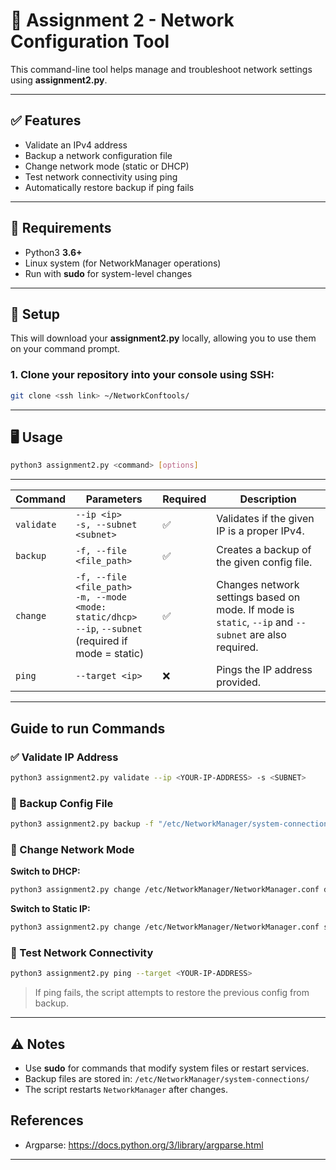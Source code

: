 # 📡 Assignment 2 - Network Configuration Tool

This command-line tool helps manage and troubleshoot network settings using **assignment2.py**.

---

## ✅ Features

- Validate an IPv4 address
- Backup a network configuration file
- Change network mode (static or DHCP)
- Test network connectivity using ping
- Automatically restore backup if ping fails

---

## 🧰 Requirements

- Python3 **3.6+**
- Linux system (for NetworkManager operations)
- Run with **sudo** for system-level changes

---

## 🔧 Setup

This will download your **assignment2.py** locally, allowing you to use them on your command prompt.

### 1. Clone your repository into your console using SSH:

```bash
git clone <ssh link> ~/NetworkConftools/
```

--- 

## 🖥️ Usage

```bash
python3 assignment2.py <command> [options]
```

---

| **Command** | **Parameters**                                                                                                 | **Required** | **Description**                                                                                       |
| ----------- | -------------------------------------------------------------------------------------------------------------- | ------------ | ----------------------------------------------------------------------------------------------------- |
| `validate`  | `--ip <ip>`<br>`-s, --subnet <subnet>`                                                                         | ✅            | Validates if the given IP is a proper IPv4.                                                           |
| `backup`    | `-f, --file <file_path>`                                                                                       | ✅            | Creates a backup of the given config file.                                                            |
| `change`    | `-f, --file <file_path>`<br>`-m, --mode <mode: static/dhcp>`<br>`--ip`, `--subnet` (required if mode = static) | ✅            | Changes network settings based on mode. If mode is `static`, `--ip` and `--subnet` are also required. |
| `ping`      | `--target <ip>`                                                                                                | ❌            | Pings the IP address provided.                                                                        |


---

## Guide to run Commands 

### ✅ Validate IP Address

```bash
python3 assignment2.py validate --ip <YOUR-IP-ADDRESS> -s <SUBNET>
```

### 🛟 Backup Config File

```bash
python3 assignment2.py backup -f "/etc/NetworkManager/system-connections/'Wired connection 1.nmconnection'"
```

### 🔁 Change Network Mode

**Switch to DHCP:**
```bash
python3 assignment2.py change /etc/NetworkManager/NetworkManager.conf dhcp
```

**Switch to Static IP:**
```bash
python3 assignment2.py change /etc/NetworkManager/NetworkManager.conf static --ip <YOUR-IP-ADDRESS>
```

### 📶 Test Network Connectivity

```bash
python3 assignment2.py ping --target <YOUR-IP-ADDRESS>
```

> If ping fails, the script attempts to restore the previous config from backup.

---

## ⚠️ Notes

- Use **sudo** for commands that modify system files or restart services.
- Backup files are stored in: `/etc/NetworkManager/system-connections/`
- The script restarts `NetworkManager` after changes.

## References
- Argparse: https://docs.python.org/3/library/argparse.html
---
